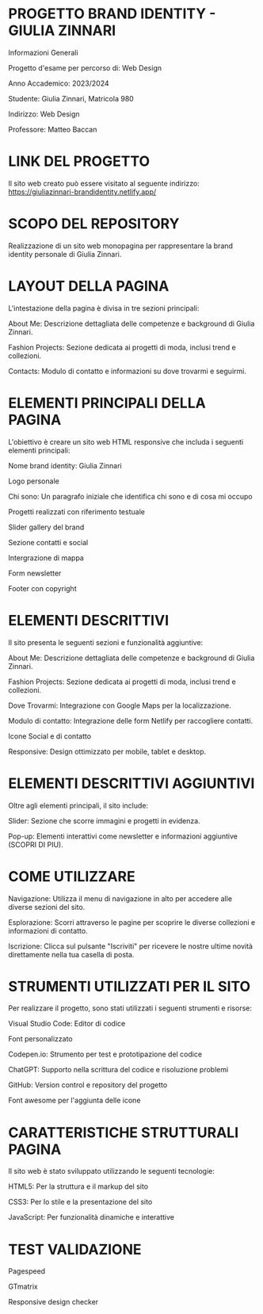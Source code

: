 # PROGETTO BRAND IDENTITY - GIULIA ZINNARI

Informazioni Generali

Progetto d'esame per percorso di: Web Design

Anno Accademico: 2023/2024

Studente: Giulia Zinnari, Matricola 980

Indirizzo: Web Design

Professore: Matteo Baccan

# LINK DEL PROGETTO

Il sito web creato può essere visitato al seguente indirizzo:  https://giuliazinnari-brandidentity.netlify.app/

# SCOPO DEL REPOSITORY

Realizzazione di un sito web monopagina per rappresentare la brand identity personale di Giulia Zinnari.

# LAYOUT DELLA PAGINA

L'intestazione della pagina è divisa in tre sezioni principali:

About Me: Descrizione dettagliata delle competenze e background di Giulia Zinnari.

Fashion Projects: Sezione dedicata ai progetti di moda, inclusi trend e collezioni.

Contacts: Modulo di contatto e informazioni su dove trovarmi e seguirmi.

# ELEMENTI PRINCIPALI DELLA PAGINA

L'obiettivo è creare un sito web HTML responsive che includa i seguenti elementi principali:

Nome brand identity: Giulia Zinnari

Logo personale

Chi sono: Un paragrafo iniziale che identifica chi sono e di cosa mi occupo

Progetti realizzati con riferimento testuale

Slider gallery del brand

Sezione contatti e social

Intergrazione di mappa 

Form newsletter

Footer con copyright

# ELEMENTI DESCRITTIVI

Il sito presenta le seguenti sezioni e funzionalità aggiuntive:

About Me: Descrizione dettagliata delle competenze e background di Giulia Zinnari.

Fashion Projects: Sezione dedicata ai progetti di moda, inclusi trend e collezioni.

Dove Trovarmi: Integrazione con Google Maps per la localizzazione.

Modulo di contatto: Integrazione delle form Netlify per raccogliere contatti.

Icone Social e di contatto 

Responsive: Design ottimizzato per mobile, tablet e desktop.

# ELEMENTI DESCRITTIVI AGGIUNTIVI

Oltre agli elementi principali, il sito include:

Slider: Sezione che scorre immagini e progetti in evidenza.

Pop-up: Elementi interattivi come newsletter e informazioni aggiuntive (SCOPRI DI PIU).

# COME UTILIZZARE

Navigazione: Utilizza il menu di navigazione in alto per accedere alle diverse sezioni del sito.

Esplorazione: Scorri attraverso le pagine per scoprire le diverse collezioni e informazioni di contatto.

Iscrizione: Clicca sul pulsante "Iscriviti" per ricevere le nostre ultime novità direttamente nella tua casella di posta.

# STRUMENTI UTILIZZATI PER IL SITO

Per realizzare il progetto, sono stati utilizzati i seguenti strumenti e risorse:

Visual Studio Code: Editor di codice

Font personalizzato

Codepen.io: Strumento per test e prototipazione del codice

ChatGPT: Supporto nella scrittura del codice e risoluzione problemi

GitHub: Version control e repository del progetto

Font awesome per l'aggiunta delle icone

#  CARATTERISTICHE STRUTTURALI PAGINA

Il sito web è stato sviluppato utilizzando le seguenti tecnologie:

HTML5: Per la struttura e il markup del sito

CSS3: Per lo stile e la presentazione del sito

JavaScript: Per funzionalità dinamiche e interattive

# TEST VALIDAZIONE

Pagespeed

GTmatrix

Responsive design checker
